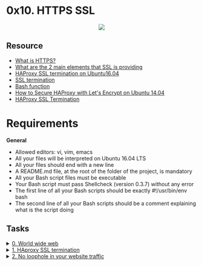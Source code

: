 # 0x10. HTTPS SSL 

<p align="center">
  <img src="https://s3.amazonaws.com/intranet-projects-files/holbertonschool-sysadmin_devops/276/FlhGPEK.png"/>
</p>

## Resource

- [What is HTTPS?](https://www.instantssl.com/http-vs-https)
- [What are the 2 main elements that SSL is providing](https://www.sslshopper.com/why-ssl-the-purpose-of-using-ssl-certificates.html)
- [HAProxy SSL termination on Ubuntu16.04](https://devops.ionos.com/tutorials/install-and-configure-haproxy-load-balancer-on-ubuntu-1604/)
- [SSL termination](https://en.wikipedia.org/wiki/TLS_termination_proxy)
- [Bash function](https://tldp.org/LDP/abs/html/complexfunct.html)
- [How to Secure HAProxy with Let's Encrypt on Ubuntu 14.04](https://www.digitalocean.com/community/tutorials/how-to-secure-haproxy-with-let-s-encrypt-on-ubuntu-14-04)
- [HAProxy SSL Termination](https://www.haproxy.com/blog/haproxy-ssl-termination/)

# Requirements
**General**
- Allowed editors: vi, vim, emacs
- All your files will be interpreted on Ubuntu 16.04 LTS
- All your files should end with a new line
- A README.md file, at the root of the folder of the project, is mandatory
- All your Bash script files must be executable
- Your Bash script must pass Shellcheck (version 0.3.7) without any error
- The first line of all your Bash scripts should be exactly #!/usr/bin/env bash
- The second line of all your Bash scripts should be a comment explaining what is the script doing

## Tasks

<details>
<summary><a href="./0-world_wide_web">0. World wide web</a></summary><br>
<a href='https://postimg.cc/w3QxtHzN' target='_blank'><img src='https://i.postimg.cc/Y2Jvsqyd/image.png' border='0' alt='image'/></a>
</details>

<details>
<summary><a href="./1-haproxy_ssl_termination">1. HAproxy SSL termination</a></summary><br>
<a href='https://postimages.org/' target='_blank'><img src='https://i.postimg.cc/jSy72SG2/image.png' border='0' alt='image'/></a>
</details>

<details>
<summary><a href="./100-redirect_http_to_https">2. No loophole in your website traffic</a></summary><br>
<a href='https://postimages.org/' target='_blank'><img src='https://i.postimg.cc/Njtg78N1/image.png' border='0' alt='image'/></a>
</details>

